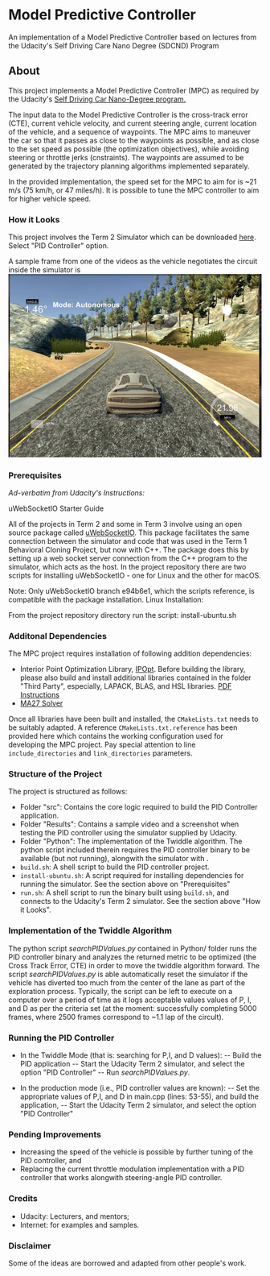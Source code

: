 # Model Predictive Controller
An implementation of a Model Predictive Controller based on lectures from the Udacity's Self Driving Care Nano Degree (SDCND) Program 

## About
This project implements a Model Predictive Controller (MPC) as required by the Udacity's [Self Driving Car Nano-Degree program.](https://www.udacity.com/course/self-driving-car-engineer-nanodegree--nd013)

The input data to the Model Predictive Controller is the cross-track error (CTE), current vehicle velocity, and current steering angle, current location of the vehicle, and a sequence of waypoints.
The MPC aims to maneuver the car so that it passes as close to the waypoints as possible, and as close to the set speed as possible (the optimization objectives), while avoiding steering or throttle jerks (cnstraints).
The waypoints are assumed to be generated by the trajectory planning algorithms implemented separately.

In the provided implementation, the speed set for the MPC to aim for is ~21 m/s (75 km/h, or 47 miles/h).
It is possible to tune the MPC controller to aim for higher vehicle speed.


### How it Looks
This project involves the Term 2 Simulator which can be downloaded [here](https://github.com/udacity/self-driving-car-sim/releases). Select "PID Controller" option. 

A sample frame from one of the videos as the vehicle negotiates the circuit inside the simulator is ![shown](https://github.com/RomanoViolet/Udacity-PID-Controller/blob/master/Results/screenshot.png)


### Prerequisites
_Ad-verbatim from Udacity's Instructions:_

uWebSocketIO Starter Guide

All of the projects in Term 2 and some in Term 3 involve using an open source package called [uWebSocketIO](https://github.com/uNetworking/uWebSockets). This package facilitates the same connection between the simulator and code that was used in the Term 1 Behavioral Cloning Project, but now with C++. The package does this by setting up a web socket server connection from the C++ program to the simulator, which acts as the host. In the project repository there are two scripts for installing uWebSocketIO - one for Linux and the other for macOS.

Note: Only uWebSocketIO branch e94b6e1, which the scripts reference, is compatible with the package installation.
Linux Installation:

From the project repository directory run the script: install-ubuntu.sh

### Additonal Dependencies
The MPC project requires installation of following addition dependencies:
- Interior Point Optimization Library, [IPOpt](https://www.coin-or.org/download.html). Before building the library, please also build and install additional libraries contained in the folder "Third Party", especially, LAPACK, BLAS, and HSL libraries. [PDF Instructions](https://projects.coin-or.org/Ipopt/browser/stable/3.10/Ipopt/doc/documentation.pdf?format=raw)
- [MA27 Solver](http://www.hsl.rl.ac.uk/ipopt/)

Once all libraries have been built and installed, the `CMakeLists.txt` needs to be suitably adapted. A reference `CMakeLists.txt.reference` has been provided here which contains the working configuration used for developing the MPC project. Pay special attention to line `include_directories` and `link_directories` parameters. 


### Structure of the Project
The project is structured as follows:
- Folder "src": Contains the core logic required to build the PID Controller application.
- Folder "Results": Contains a sample video and a screenshot when testing the PID controller using the simulator supplied by Udacity.
- Folder "Python": The implementation of the Twiddle algorithm. The python script included therein requires the PID controller binary to be available (but not running), alongwith the simulator with .
- `build.sh`: A shell script to build the PID controller project.
- `install-ubuntu.sh`: A script required for installing dependencies for running the simulator. See the section above on "Prerequisites"
- `run.sh`: A shell script to run the binary built using `build.sh`, and connects to the Udacity's Term 2 simulator. See the section above "How it Looks".

### Implementation of the Twiddle Algorithm
The python script _searchPIDValues.py_ contained in Python/ folder runs the PID controller binary and analyzes the returned metric to be optimized (the Cross Track Error, CTE) in order to move the twiddle algorithm forward. The script _searchPIDValues.py_ is able automatically reset the simulator if the vehicle has diverted too much from the center of the lane as part of the exploration process. Typically, the script can be left to execute on a computer over a period of time as it logs acceptable values values of P, I, and D as per the criteria set (at the moment: successfully completing 5000 frames, where 2500 frames correspond to ~1.1 lap of the circult).


### Running the PID Controller
- In the Twiddle Mode (that is: searching for P,I, and D values):
-- Build the PID application
-- Start the Udacity Term 2 simulator, and select the option "PID Controller"
-- Run _searchPIDValues.py_.

- In the production mode (i.e., PID controller values are known):
-- Set the appropriate values of P,I, and D in main.cpp (lines: 53-55), and build the application,
-- Start the Udacity Term 2 simulator, and select the option "PID Controller"


### Pending Improvements
- Increasing the speed of the vehicle is possible by further tuning of the PID controller, and
- Replacing the current throttle modulation implementation with a PID controller that works alongwith steering-angle PID controller.

### Credits
- Udacity: Lecturers, and mentors;
- Internet: for examples and samples.

### Disclaimer
Some of the ideas are borrowed and adapted from other people's work.

